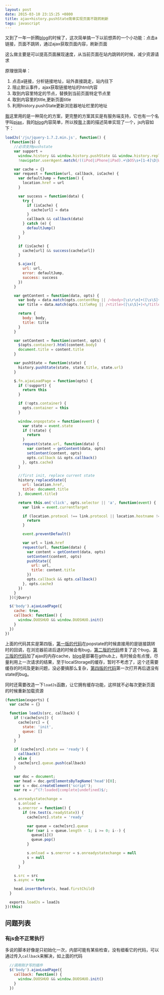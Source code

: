 ```yaml
---
layout: post
date: 2015-03-10 23:15:25 +0800
title: ajax+history.pushState简单实现页面不跳转刷新
tags: javascript
---
```


又到了一年一折腾[blog]的时候了，这次简单搞一下以前想弄的一个小功能：点击a链接，页面不跳转，通过ajax获取页面内容，刷新页面

这么做主要是可以提高页面展现速度，从当前页面在站内跳转的时候，减少资源请求

原理很简单：

1. 点击a链接，分析链接地址，站外直接跳走，站内往下
2. 阻止默认事件，ajax获取链接地址的html内容
3. 取到内容里特定的节点，替换到当前页面特定节点里
4. 取到内容里的title,更新页面title
5. 利用history.pushState更新浏览器地址栏里的地址

[我]这里用的是一种简化的方案，更完整的方案其实是有服务端支持，它也有一个名字叫[pjax](https://github.com/defunkt/jquery-pjax)，我的[blog](http://jser.me)内容简单，所以按[我]上面的描述简单实现了一个，js内容如下：

```javascript
loadJs('/js/jquery-1.7.2.min.js', function() {
  (function($) {
    //必须支持pushstate
    var support =
      window.history && window.history.pushState && window.history.replaceState &&
      !navigator.userAgent.match(/((iPod|iPhone|iPad).+\bOS\s+[1-4]\D|WebApps\/.+CFNetwork)/)

    var cache = {}
    var request = function(url, callback, isCache) {
      var defaultJump = function() {
        location.href = url
      }

      var success = function(data) {
        try {
          if (isCache) {
            cache[url] = data
          }
          callback && callback(data)
        } catch (e) {
          defaultJump()
        }
      }

      if (isCache) {
        cache[url] && success(cache[url])
      }

      $.ajax({
        url: url,
        error: defaultJump,
        success: success
      })
    }

    var getContent = function(data, opts) {
      var body = data.match(opts.contentReg || /<body>[\s\r\n]+([\s\S]+)<\/body>/i)[1]
      var title = data.match(opts.titleReg || /<title>([\s\S]+)<\/title>[\s\r\n]+/i)[1]

      return {
        body: body,
        title: title
      }
    }

    var setContent = function(content, opts) {
      $(opts.container).html(content.body)
      document.title = content.title
    }

    var pushState = function(state) {
      history.pushState(state, state.title, state.url)
    }

    $.fn.ajaxLoadPage = function(opts) {
      if (!support) {
        return this
      }

      if (!opts.container) {
        opts.container = this
      }

      window.onpopstate = function(event) {
        var state = event.state
        if (!state) {
          return
        }
        request(state.url, function(data) {
          var content = getContent(data, opts)
          setContent(content, opts)
          opts.callback && opts.callback()
        }, opts.cache)
      }

      //first init, replace current state
      history.replaceState({
        url: location.href,
        title: document.title
      }, document.title)

      return this.on('click', opts.selector || 'a', function(event) {
        var link = event.currentTarget

        if (location.protocol !== link.protocol || location.hostname !== link.hostname) {
          return
        }

        event.preventDefault()

        var url = link.href
        request(url, function(data) {
          var content = getContent(data, opts)
          setContent(content, opts)
          pushState({
            url: url,
            title: content.title
          })
          opts.callback && opts.callback()
        }, opts.cache)
      })
    }
  })(jQuery)

  $('body').ajaxLoadPage({
    cache: true,
    callback: function() {
      window.DUOSHUO && window.DUOSHUO.init()
    }
  })
})
```
上面的代码其实是第四版，[第一版的代码](https://github.com/jserme/jserme.github.io/blob/c008c54b61268835eeadb485f5cad719887f6d50/_layouts/default.html#L83)在popstate的时候直接用的是链接跳转时的回调，在浏览器前进后退的时候会有bug，[第二版的代码](https://github.com/jserme/jserme.github.io/commit/a77ed74c6dd9d98ed4ea0a5d12b37d05341e0aa2)修复了这个bug，[第三版的代码](https://github.com/jserme/jserme.github.io/commit/8bf8b06d8b4567a83cd8dd9dd9d37739258cb3e4)加了ajax的内存cache，[blog]是部署在github上，有时候会有点慢，尽量利用上一次请求的结果，至于localStorage的缓存，暂时不考虑了，这个还需要缓存的时间及更新问题，没必要搞那么复杂，[第四版的代码](https://github.com/jserme/jserme.github.io/commit/0d52898772ebadda125ab77cc177d81459f7fa68)第一次打开再后退没有state的bug。

同时还需要改造一下`loadJs`函数，让它拥有缓存功能，这样就不必每次更新页面的时候重新加载资源

```javascript
(function(exports) {
  var cache = {}

  function loadJs(src, callback) {
    if (!cache[src]) {
      cache[src] = {
        state: 'init',
        queue: []
      }
    }

    if (cache[src].state == 'ready') {
      callback()
    } else {
      cache[src].queue.push(callback)
    }

    var doc = document;
    var head = doc.getElementsByTagName('head')[0];
    var s = doc.createElement('script');
    var re = /^(?:loaded|complete|undefined)$/;

    s.onreadystatechange =
      s.onload =
      s.onerror = function() {
        if (re.test(s.readyState)) {
          cache[src].state = 'ready'

          var queue = cache[src].queue
          for (var i = queue.length - 1; i >= 0; i--) {
            queue[i]()
            queue.pop()
          }

          s.onload = s.onerror = s.onreadystatechange = null
          s = null
        }
      }

    s.src = src
    s.async = true

    head.insertBefore(s, head.firstChild)
  }

  exports.loadJs = loadJs
})(this)
```
## 问题列表

### 有js会不正常执行　
多说的脚本好像是只初始化一次，内部可能有某些检查，没有细看它的代码，可以通过传入`callback`来解决，如上面的代码

```javascript
  //调用刚才写的插件
  $('body').ajaxLoadPage({
    callback: function() {
      window.DUOSHUO && window.DUOSHUO.init()
    }
  })
```
[blog]: http://jser.me
[我]: http://weibo.com/ihubo
